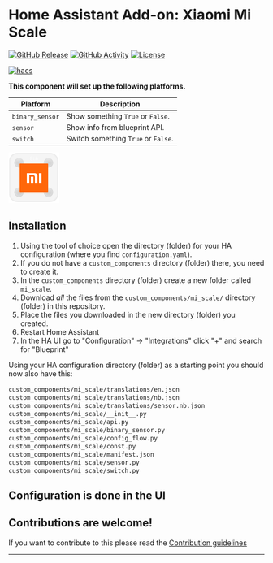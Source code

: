 
# Home Assistant Add-on: Xiaomi Mi Scale

[![GitHub Release][releases-shield]][releases]
[![GitHub Activity][commits-shield]][commits]
[![License][license-shield]](LICENSE)

[![hacs][hacsbadge]][hacs]




**This component will set up the following platforms.**

Platform | Description
-- | --
`binary_sensor` | Show something `True` or `False`.
`sensor` | Show info from blueprint API.
`switch` | Switch something `True` or `False`.

![Xiaomi Mi Scale][mi_scale]

## Installation

1. Using the tool of choice open the directory (folder) for your HA configuration (where you find `configuration.yaml`).
2. If you do not have a `custom_components` directory (folder) there, you need to create it.
3. In the `custom_components` directory (folder) create a new folder called `mi_scale`.
4. Download _all_ the files from the `custom_components/mi_scale/` directory (folder) in this repository.
5. Place the files you downloaded in the new directory (folder) you created.
6. Restart Home Assistant
7. In the HA UI go to "Configuration" -> "Integrations" click "+" and search for "Blueprint"

Using your HA configuration directory (folder) as a starting point you should now also have this:

```text
custom_components/mi_scale/translations/en.json
custom_components/mi_scale/translations/nb.json
custom_components/mi_scale/translations/sensor.nb.json
custom_components/mi_scale/__init__.py
custom_components/mi_scale/api.py
custom_components/mi_scale/binary_sensor.py
custom_components/mi_scale/config_flow.py
custom_components/mi_scale/const.py
custom_components/mi_scale/manifest.json
custom_components/mi_scale/sensor.py
custom_components/mi_scale/switch.py
```

## Configuration is done in the UI

<!---->

## Contributions are welcome!

If you want to contribute to this please read the [Contribution guidelines](CONTRIBUTING.md)

***

[mi_scale]: https://github.com/cpyarger/Mi-Scale/blob/master/logo.png?raw=true
[releases-shield]: https://img.shields.io/github/v/release/cpyarger/Mi-Scale?style=for-the-badge
[releases]: https://github.com/cpyarger/Mi-Scale/releases/latest
[commits-shield]: https://img.shields.io/github/commit-activity/y/cpyarger/Mi-Scale?style=for-the-badge
[commits]: https://github.com/custom-components/mi_scale/commits/master
[hacs]: https://github.com/custom-components/hacs
[hacsbadge]: https://img.shields.io/badge/HACS-Custom-orange.svg?style=for-the-badge
[exampleimg]: example.png
[forum-shield]: https://img.shields.io/badge/community-forum-brightgreen.svg?style=for-the-badge
[forum]: https://community.home-assistant.io/
[license-shield]: https://img.shields.io/github/license/custom-components/blueprint.svg?style=for-the-badge
